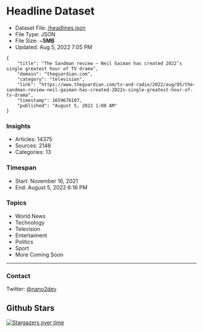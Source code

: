 # Headline Dataset

- Dataset File: [/headlines.json](https://raw.githubusercontent.com/fwd/news/master/headlines.json) 
- File Type: JSON
- File Size: ~**5MB**
- Updated: Aug 5, 2022 7:05 PM

```
{
    "title": "The Sandman review – Neil Gaiman has created 2022’s single greatest hour of TV drama",
    "domain": "theguardian.com",
    "category": "television",
    "link": "https://www.theguardian.com/tv-and-radio/2022/aug/05/the-sandman-review-neil-gaiman-has-created-2022s-single-greatest-hour-of-tv-drama",
    "timestamp": 1659676107,
    "published": "August 5, 2022 1:08 AM"
}
```

### Insights

- Articles: 14375
- Sources: 2148
- Categories: 13

### Timespan

- Start: November 16, 2021
- End: August 5, 2022 6:16 PM

### Topics

- World News
- Technology
- Television
- Entertaiment
- Politics
- Sport
- More Coming Soon

---

### Contact 

Twitter: [@nano2dev](https://twitter.com/nano2dev)

## Github Stars

[![Stargazers over time](https://starchart.cc/fwd/news.svg)](https://starchart.cc/fwd/news)
	